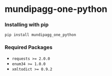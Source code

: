 # mundipagg-one-python

### Installing with pip
`pip install mundipagg_one_python`

### Required Packages

- `requests >= 2.0.0`
- `enum34 >= 1.0.0`
- `xmltodict >= 0.9.2`
